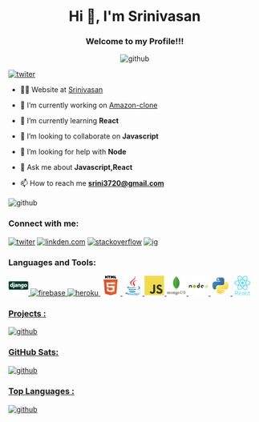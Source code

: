 
<h1 align="center">Hi 👋, I'm Srinivasan</h1>


<h3 align="center">Welcome to my Profile!!! </h3>
<p align="center"> <img src="https://komarev.com/ghpvc/?username=github&label=Profile%20views&color=0e75b6&style=flat" alt="github" /> </p>





<p align="left"> <a href="https://twitter.com/srinivasan_offl" target="blank"><img src="https://img.shields.io/twitter/follow/twiter?logo=twitter&style=for-the-badge" alt="twiter" /></a> </p>



- 👨‍💻 Website at [Srinivasan](https://srinivasan-portfolio.web.app/)

- 🔭 I’m currently working on [Amazon-clone](https://clone-718d1.web.app/)

- 🌱 I’m currently learning **React**

- 👯 I’m looking to collaborate on **Javascript**

- 🤝 I’m looking for help with **Node**

- 💬 Ask me about **Javascript,React**

- 📫 How to reach me **srini3720@gmail.com**




<p><img style="" align="center" src="https://github-readme-stats.vercel.app/api?username=srini3720&hide=contribs,issues&theme=tokyonight&show_icons=true&locale=en" alt="github" /></p>



<h3 align="left">Connect with me:</h3>
<p align="left">

<a href="https://twitter.com/srinivasan_offl" target="blank"><img align="center" src="https://raw.githubusercontent.com/rahuldkjain/github-profile-readme-generator/master/src/images/icons/Social/twitter.svg" alt="twiter" height="30" width="40" /></a>
<a href="https://linkedin.com/in/srinivasan-shanmugam-038785217" target="blank"><img align="center" src="https://raw.githubusercontent.com/rahuldkjain/github-profile-readme-generator/master/src/images/icons/Social/linked-in-alt.svg" alt="linkden.com" height="30" width="40" /></a>
<a href="https://stackoverflow.com/users/14098888" target="blank"><img align="center" src="https://raw.githubusercontent.com/rahuldkjain/github-profile-readme-generator/master/src/images/icons/Social/stack-overflow.svg" alt="stackoverflow" height="30" width="40" /></a>
<a href="https://instagram.com/srinivasan__offcl" target="blank"><img align="center" src="https://raw.githubusercontent.com/rahuldkjain/github-profile-readme-generator/master/src/images/icons/Social/instagram.svg" alt="ig" height="30" width="40" /></a>
</p>

<h3 align="left">Languages and Tools:</h3>
<p align="left"> <a href="https://www.djangoproject.com/" target="_blank"> <img src="https://raw.githubusercontent.com/devicons/devicon/master/icons/django/django-original.svg" alt="django" width="40" height="40"/> </a>  <a href="https://firebase.google.com/" target="_blank"> <img src="https://www.vectorlogo.zone/logos/firebase/firebase-icon.svg" alt="firebase" width="40" height="40"/> </a> <a href="https://heroku.com" target="_blank"> <img src="https://www.vectorlogo.zone/logos/heroku/heroku-icon.svg" alt="heroku" width="40" height="40"/> </a> <a href="https://www.w3.org/html/" target="_blank"> <img src="https://raw.githubusercontent.com/devicons/devicon/master/icons/html5/html5-original-wordmark.svg" alt="html5" width="40" height="40"/> </a> <a href="https://www.java.com" target="_blank"> <img src="https://raw.githubusercontent.com/devicons/devicon/master/icons/java/java-original.svg" alt="java" width="40" height="40"/> </a> <a href="https://developer.mozilla.org/en-US/docs/Web/JavaScript" target="_blank"> <img src="https://raw.githubusercontent.com/devicons/devicon/master/icons/javascript/javascript-original.svg" alt="javascript" width="40" height="40"/> </a> <a href="https://www.mongodb.com/" target="_blank"> <img src="https://raw.githubusercontent.com/devicons/devicon/master/icons/mongodb/mongodb-original-wordmark.svg" alt="mongodb" width="40" height="40"/> </a> <a href="https://nodejs.org" target="_blank"> <img src="https://raw.githubusercontent.com/devicons/devicon/master/icons/nodejs/nodejs-original-wordmark.svg" alt="nodejs" width="40" height="40"/> </a> <a href="https://www.python.org" target="_blank"> <img src="https://raw.githubusercontent.com/devicons/devicon/master/icons/python/python-original.svg" alt="python" width="40" height="40"/> </a> <a href="https://reactjs.org/" target="_blank"> <img src="https://raw.githubusercontent.com/devicons/devicon/master/icons/react/react-original-wordmark.svg" alt="react" width="40" height="40"/> </p>

  
 <h3>Projects :</h3>
  <p align="left"> <img src="https://github-readme-stats.vercel.app/api/pin/?username=srini3720&repo=rently-movies-api&theme=radical" alt="github" /> </p>

  


<h3>GitHub Sats:</h3>




<p><img align="center" src="https://github-readme-streak-stats.herokuapp.com/?user=srini3720&theme=radical" alt="github" /></p>
<h3>Top Languages :</h3>


<p><img align="center" src="https://github-readme-stats.vercel.app/api/top-langs?username=srini3720&theme=radical&show_icons=true&locale=en&layout=compact" alt="github" /></p>

